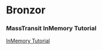 # Bronzor

### MassTransit InMemory Tutorial
[InMemory Tutorial](https://masstransit-project.com/quick-starts/in-memory.html)

